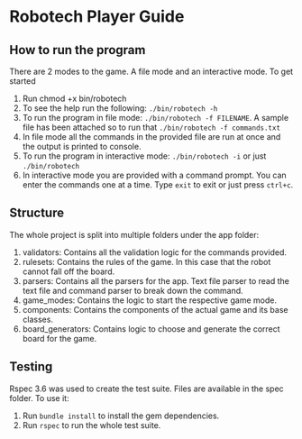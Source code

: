 # Robotech Player Guide

## How to run the program

There are 2 modes to the game. A file mode and an interactive mode. To get started

1. Run chmod +x bin/robotech
2. To see the help run the following: `./bin/robotech -h`
3. To run the program in file mode: `./bin/robotech -f FILENAME`. A sample file has been attached so to run that `./bin/robotech -f commands.txt`
4. In file mode all the commands in the provided file are run at once and the output is printed to console.
5. To run the program in interactive mode: `./bin/robotech -i` or just `./bin/robotech`
6. In interactive mode you are provided with a command prompt. You can enter the commands one at a time. Type `exit` to exit or just press `ctrl+c`.

## Structure

The whole project is split into multiple folders under the app folder:

1. validators: Contains all the validation logic for the commands provided.
2. rulesets: Contains the rules of the game. In this case that the robot cannot fall off the board.
3. parsers: Contains all the parsers for the app. Text file parser to read the text file and command parser to break down the command.
4. game_modes: Contains the logic to start the respective game mode.
5. components: Contains the components of the actual game and its base classes.
6. board_generators: Contains logic to choose and generate the correct board for the game.

## Testing

Rspec 3.6 was used to create the test suite. Files are available in the spec folder. To use it:

1. Run `bundle install` to install the gem dependencies.
2. Run `rspec` to run the whole test suite.
